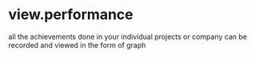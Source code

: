 view.performance
================

all the achievements done in your individual projects or company can be recorded and viewed in the form of graph
